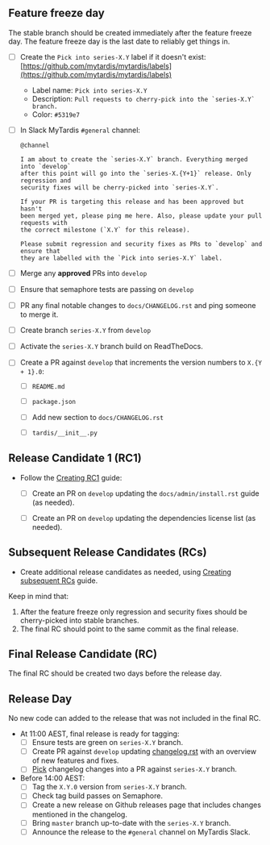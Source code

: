 ## Feature freeze day

The stable branch should be created immediately after the feature freeze day.
The feature freeze day is the last date to reliably get things in.

- [ ] Create the `Pick into series-X.Y` label if it doesn't exist: [https://github.com/mytardis/mytardis/labels](https://github.com/mytardis/mytardis/labels)
  - Label name: `Pick into series-X.Y`
  - Description: ``Pull requests to cherry-pick into the `series-X.Y` branch.``
  - Color: `#5319e7`
- [ ] In Slack MyTardis `#general` channel:

    ```
    @channel

    I am about to create the `series-X.Y` branch. Everything merged into `develop`
    after this point will go into the `series-X.{Y+1}` release. Only regression and
    security fixes will be cherry-picked into `series-X.Y`.

    If your PR is targeting this release and has been approved but hasn't
    been merged yet, please ping me here. Also, please update your pull requests with
    the correct milestone (`X.Y` for this release).

    Please submit regression and security fixes as PRs to `develop` and ensure that
    they are labelled with the `Pick into series-X.Y` label.
    ```
- [ ] Merge any **approved** PRs into `develop`
- [ ] Ensure that semaphore tests are passing on `develop`
- [ ] PR any final notable changes to `docs/CHANGELOG.rst` and ping someone to merge it.
- [ ] Create branch `series-X.Y` from `develop`
- [ ] Activate the `series-X.Y` branch build on ReadTheDocs.
- [ ] Create a PR against `develop` that increments the version numbers to `X.{Y + 1}.0`:
  - [ ] `README.md`
  - [ ] `package.json`
  - [ ] Add new section to `docs/CHANGELOG.rst`
  - [ ] `tardis/__init__.py`


## Release Candidate 1 (RC1)

- Follow the [Creating RC1] guide:
  - [ ] Create an PR on `develop` updating the `docs/admin/install.rst` guide (as needed).
  - [ ] Create an PR on `develop` updating the dependencies license list (as needed).


[Creating RC1]: https://github.com/mytardis/release/blob/master/general/release-candidates.md#creating-rc1

## Subsequent Release Candidates (RCs)

- Create additional release candidates as needed, using [Creating subsequent RCs] guide.

Keep in mind that:

1. After the feature freeze only regression and security fixes should be
   cherry-picked into stable branches.
2. The final RC should point to the same commit as the final release.

[Creating subsequent RCs]: https://github.com/mytardis/release/blob/master/general/release-candidates.md#creating-subsequent-rcs

## Final Release Candidate (RC)

The final RC should be created two days before the release day.

## Release Day

No new code can added to the release that was not included in the final RC.

- At 11:00 AEST, final release is ready for tagging:
  - [ ] Ensure tests are green on `series-X.Y` branch.
  - [ ] Create PR against `develop` updating [changelog.rst][changelog] with an overview of new features and fixes.
  - [ ] [Pick][cherry-pick] changelog changes into a PR against `series-X.Y` branch.

- Before 14:00 AEST:
  - [ ] Tag the `X.Y.0` version from `series-X.Y` branch.
  - [ ] Check tag build passes on Semaphore.
  - [ ] Create a new release on Github releases page that includes changes
      mentioned in the changelog.
  - [ ] Bring `master` branch up-to-date with the `series-X.Y` branch.
  - [ ] Announce the release to the `#general` channel on MyTardis Slack.

[cherry-pick]: https://github.com/mytardis/release/blob/master/general/pick-changes-into-stable.md
[changelog]:
https://github.com/mytardis/mytardis/blob/develop/docs/changelog.rst

